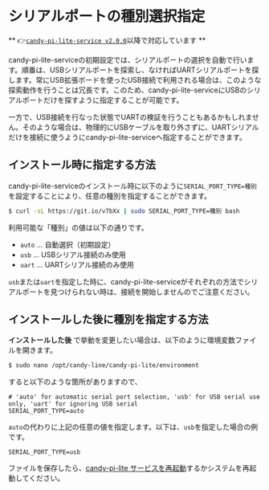 <!-- toc -->

# シリアルポートの種別選択指定

** 👉[`candy-pi-lite-service v2.0.0`](https://forums.candy-line.io/t/v2-0-0)以降で対応しています **

candy-pi-lite-serviceの初期設定では、シリアルポートの選択を自動で行います。順番は、USBシリアルポートを探索し、なければUARTシリアルポートを探します。常にUSB拡張ボードを使ったUSB接続で利用される場合は、このような探索動作を行うことは冗長です。このため、candy-pi-lite-serviceにUSBのシリアルポートだけを探すように指定することが可能です。

一方で、USB接続を行なった状態でUARTの検証を行うこともあるかもしれません。そのような場合は、物理的にUSBケーブルを取り外さずに、UARTシリアルだけを接続に使うようにcandy-pi-lite-serviceへ指定することができます。

## インストール時に指定する方法

candy-pi-lite-serviceのインストール時に以下のように`SERIAL_PORT_TYPE=種別`を設定することにより、任意の種別を指定することができます。

```bash
$ curl -sL https://git.io/v7bXx | sudo SERIAL_PORT_TYPE=種別 bash
```

利用可能な「種別」の値は以下の通りです。

- `auto` ... 自動選択（初期設定）
- `usb`  ... USBシリアル接続のみ使用
- `uart` ... UARTシリアル接続のみ使用

`usb`または`uart`を指定した時に、candy-pi-lite-serviceがそれぞれの方法でシリアルポートを見つけられない時は、接続を開始しませんのでご注意ください。

## インストールした後に種別を指定する方法

**インストールした後** で挙動を変更したい場合は、以下のように環境変数ファイルを開きます。

```bash
$ sudo nano /opt/candy-line/candy-pi-lite/environment
```

すると以下のような箇所がありますので、
```
# 'auto' for automatic serial port selection, 'usb' for USB serial use only, 'uart' for ignoring USB serial
SERIAL_PORT_TYPE=auto
```

`auto`の代わりに上記の任意の値を指定します。以下は、`usb`を指定した場合の例です。
```
SERIAL_PORT_TYPE=usb
```
ファイルを保存したら、[candy-pi-lite サービスを再起動](/service/restart.md)するかシステムを再起動してください。
